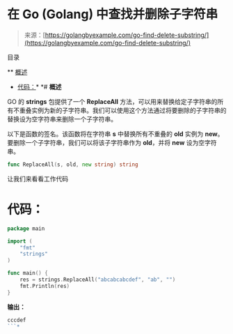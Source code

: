 <!--yml

类别：未分类

日期：2024-10-13 06:13:50

-->

# 在 Go (Golang) 中查找并删除子字符串

> 来源：[https://golangbyexample.com/go-find-delete-substring/](https://golangbyexample.com/go-find-delete-substring/)

目录

**   [概述](#Overview "概述")

+   [代码：](#Code "代码：")*  *# **概述**

GO 的 **strings** 包提供了一个 **ReplaceAll** 方法，可以用来替换给定子字符串的所有不重叠实例为新的子字符串。我们可以使用这个方法通过将要删除的子字符串的替换设为空字符串来删除一个子字符串。

以下是函数的签名。该函数将在字符串 **s** 中替换所有不重叠的 **old** 实例为 **new**。要删除一个子字符串，我们可以将该子字符串作为 **old**，并将 **new** 设为空字符串。

```go
func ReplaceAll(s, old, new string) string
```

让我们来看看工作代码

# **代码：**

```go
package main

import (
    "fmt"
    "strings"
)

func main() {
    res = strings.ReplaceAll("abcabcabcdef", "ab", "")
    fmt.Println(res)
}
```

**输出：**

```go
cccdef
```*
